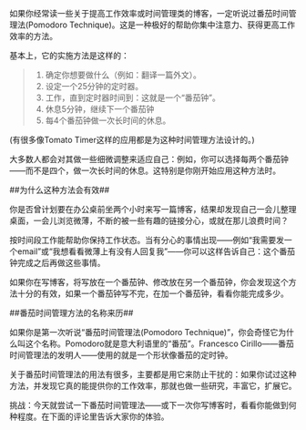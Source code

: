 如果你经常读一些关于提高工作效率或时间管理类的博客，一定听说过番茄时间管理法(Pomodoro Technique)。这是一种极好的帮助你集中注意力、获得更高工作效率的方法。

基本上，它的实施方法是这样的：

>1. 确定你想要做什么（例如：翻译一篇外文）。
>2. 设定一个25分钟的定时器。
>3. 工作，直到定时器时间到：这就是一个“番茄钟”。
>4. 休息5分钟，继续下一个番茄钟
>5. 每4个番茄钟做一次长时间的休息。

(有很多像Tomato Timer这样的应用都是为这种时间管理方法设计的。)

大多数人都会对其做一些细微调整来适应自己：例如，你可以选择每两个番茄钟——而不是四个，做一次长时间的休息。这特别是你刚开始应用这种方法时。

##为什么这种方法会有效##

你是否曾计划要在办公桌前坐两个小时来写一篇博客，结果却发现自己一会儿整理桌面，一会儿浏览微薄，不断的被一些有趣的链接分心，或就在那儿浪费时间？

按时间段工作能帮助你保持工作状态。当有分心的事情出现——例如“我需要发一个email”或“我想看看微薄上有没有人回复我”——你可以这样告诉自己：这个番茄钟完成之后再做这些事情。

如果你在写博客，将写放在一个番茄钟、修改放在另一个番茄钟，你会发现这个方法十分的有效，如果一个番茄钟写不完，在加一个番茄钟，看看你能完成多少。

##番茄时间管理方法的名称来历##

如果你是第一次听说“番茄时间管理法(Pomodoro Technique)”，你会奇怪它为什么叫这个名称。Pomodoro就是意大利语里的“番茄”。Francesco Cirillo——番茄时间管理法的发明人——使用的就是一个形状像番茄的定时钟。

关于番茄时间管理法的用法有很多，主要都是用它来防止干扰的：如果你试过这种方法，并发现它真的能提供你的工作效率，那就也做一些研究，丰富它，扩展它。

挑战：今天就尝试一下番茄时间管理法——或下一次你写博客时，看看你能做到何种程度。在下面的评论里告诉大家你的体验。
